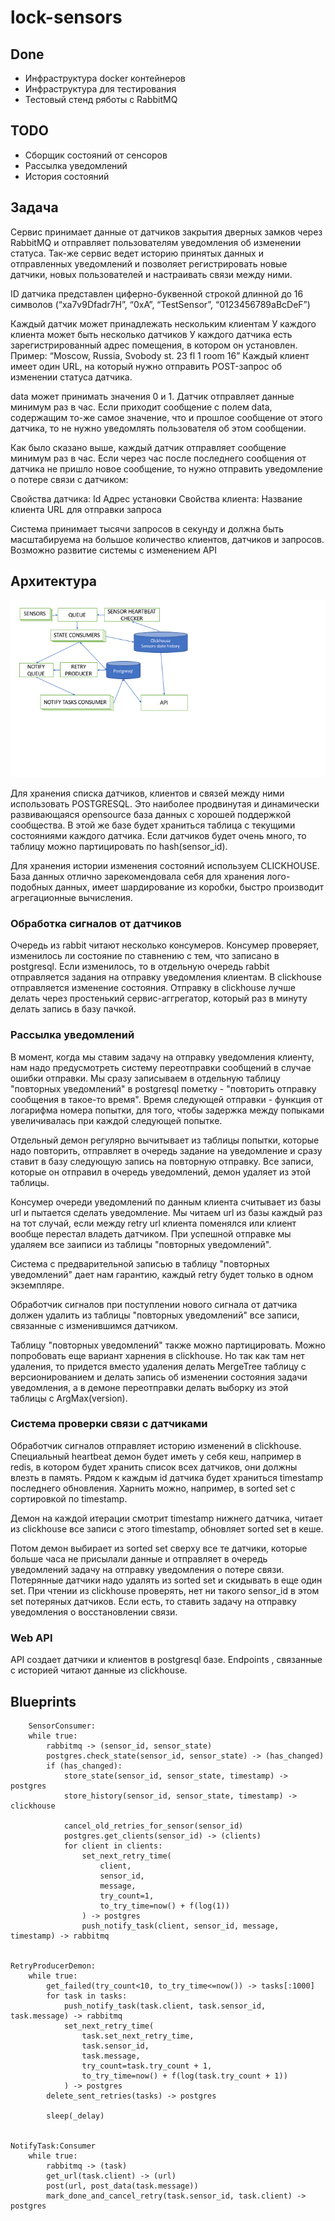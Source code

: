 # lock-sensors

## Done
- Инфраструктура docker контейнеров
- Инфраструктура для тестирования
- Тестовый стенд ряботы с RabbitMQ

## TODO
- Сборщик состояний от сенсоров
- Рассылка уведомлений
- История состояний

## Задача

Cервис принимает данные от датчиков закрытия дверных замков через RabbitMQ и отправляет пользователям уведомления об изменении статуса. Так-же сервис ведет историю принятых данных и отправленных уведомлений и позволяет регистрировать новые датчики, новых пользователей и настраивать связи между ними.

ID датчика представлен  циферно-буквенной строкой длинной до 16 символов (“xa7v9Dfadr7H”, “0xA”, “TestSensor”, “0123456789aBcDeF”)

Каждый датчик может принадлежать нескольким клиентам
У каждого клиента может быть несколько датчиков
У каждого датчика есть зарегистрированный адрес помещения, в котором он установлен. Пример:
    “Moscow, Russia, Svobody st. 23 fl 1 room 16”
Каждый клиент имеет один URL, на который нужно отправить POST-запрос об изменении статуса датчика.

data может принимать значения 0 и 1. Датчик отправляет данные минимум раз в час. Если приходит сообщение с полем data, содержащим то-же самое значение, что и прошлое сообщение от этого датчика, то не нужно уведомлять пользователя об этом сообщении.

Как было сказано выше, каждый датчик отправляет сообщение минимум раз в час. Если через час после последнего сообщения от датчика не пришло новое сообщение, то нужно отправить уведомление о потере связи с датчиком:

Свойства датчика:
Id
Адрес установки
Свойства клиента:
Название клиента
URL для отправки запроса

Система принимает тысячи запросов в секунду и должна быть масштабируема на большое количество клиентов, датчиков и запросов. Возможно развитие системы с изменением API

## Архитектура

![Schema](https://github.com/ekirill/lock-sensors/raw/master/locks_workflow.png)

Для хранения списка датчиков, клиентов и связей между ними использовать POSTGRESQL. Это наиболее продвинутая и динамически развивающаяся
opensource база данных с хорошей поддержкой сообщества. В этой же базе будет храниться таблица с текущими состояниями каждого датчика.
Если датчиков будет очень много, то таблицу можно партицировать по hash(sensor_id).

Для хранения истории изменения состояний используем CLICKHOUSE. База данных отлично зарекомендовала себя для хранения лого-подобных данных,
имеет шардирование из коробки, быстро производит агрегационные вычисления.

### Обработка сигналов от датчиков

Очередь из rabbit читают несколько консумеров. Консумер проверяет, изменилось ли состояние по ставнению с тем, что записано в postgresql.
Если изменилось, то в отдельную очередь rabbit отправляется задания на отправку уведомления клиентам. В clickhouse отправляется изменение состояния. Отправку в clickhouse лучше делать через простенький сервис-аггрегатор, который раз в минуту делать запись в базу пачкой.

### Рассылка уведомлений

В момент, когда мы ставим задачу на отправку уведомления клиенту, нам надо предусмотреть систему переотправки сообщений в случае ошибки отправки.
Мы сразу записываем в отдельную таблицу "повторных уведомлений" в postgresql пометку - "повторить отправку сообщения в такое-то время". Время следующей отправки - функция от логарифма номера попытки, для того, чтобы задержка между попыками увеличивалась при каждой следующей попытке.

Отдельный демон регулярно вычитывает из
таблицы попытки, которые надо повторить, отправляет в очередь задание на уведомление и сразу ставит в базу следующую запись на повторную отправку. Все записи, которые он отправил в очередь уведомлений, демон удаляет из этой таблицы.

Консумер очереди уведомлений по данным клиента считывает из базы url и пытается сделать уведомление. Мы читаем url из базы каждый раз на тот
случай, если между retry url клиента поменялся или клиент вообще перестал владеть датчиком. При успешной отправке мы удаляем все заиписи из таблицы "повторных уведомлений".

Система с предварительной записью в таблицу "повторных уведомлений" дает нам гарантию, каждый retry будет только в одном экземпляре.

Обработчик сигналов при поступлении нового сигнала от датчика должен удалить из таблицы "повторных уведомлений" все записи, связанные с изменившимся датчиком.

Таблицу "повторных уведомлений" также можно партицировать. Можно попробовать еще вариант харнения в clickhouse. Но так как там нет удаления, то придется
вместо удаления делать MergeTree таблицу с версионированием и делать запись об изменении состояния задачи уведомления, а в демоне переотправки делать
выборку из этой таблицы с ArgMax(version).

### Система проверки связи с датчиками

Обработчик сигналов отправляет историю изменений в clickhouse. Специальный heartbeat демон будет иметь у себя кеш, например в redis,
в котором будет хранить список всех датчиков, они должны влезть в память. Рядом к каждым id датчика будет храниться timestamp последнего обновления. Харнить можно, например, в sorted set с сортировкой по timestamp.

Демон на каждой итерации смотрит timestamp нижнего датчика, читает из clickhouse все записи с этого timestamp, обновляет sorted set в кеше.

Потом демон выбирает из sorted set сверху все те датчики, которые больше часа не присылали данные и отправляет в очередь уведомлений задачу на отправку уведомления о потере связи. Потерянные датчики надо удалять из sorted set и скидывать в еще один set. При чтении из clickhouse проверять, нет ни такого 
sensor_id в этом set потеряных датчиков. Если есть, то ставить задачу на отправку уведомления о восстановлении связи.

### Web API

API создает датчики и клиентов в postgresql базе.
Endpoints , связанные с историей читают данные из clickhouse.

## Blueprints
```
    SensorConsumer:
    while true:
        rabbitmq -> (sensor_id, sensor_state)
        postgres.check_state(sensor_id, sensor_state) -> (has_changed)
        if (has_changed):
            store_state(sensor_id, sensor_state, timestamp) -> postgres
            store_history(sensor_id, sensor_state, timestamp) -> clickhouse

            cancel_old_retries_for_sensor(sensor_id)
            postgres.get_clients(sensor_id) -> (clients)
            for client in clients:
                set_next_retry_time(
                    client,
                    sensor_id, 
                    message,
                    try_count=1, 
                    to_try_time=now() + f(log(1))
                ) -> postgres
                push_notify_task(client, sensor_id, message, timestamp) -> rabbitmq


RetryProducerDemon:
    while true:
        get_failed(try_count<10, to_try_time<=now()) -> tasks[:1000]
        for task in tasks:
            push_notify_task(task.client, task.sensor_id, task.message) -> rabbitmq
            set_next_retry_time(
                task.set_next_retry_time,
                task.sensor_id,
                task.message,
                try_count=task.try_count + 1,
                to_try_time=now() + f(log(task.try_count + 1))
            ) -> postgres
        delete_sent_retries(tasks) -> postgres

        sleep(_delay)


NotifyTask:Consumer
    while true:
        rabbitmq -> (task)
        get_url(task.client) -> (url)
        post(url, post_data(task.message))
        mark_done_and_cancel_retry(task.sensor_id, task.client) -> postgres
```
